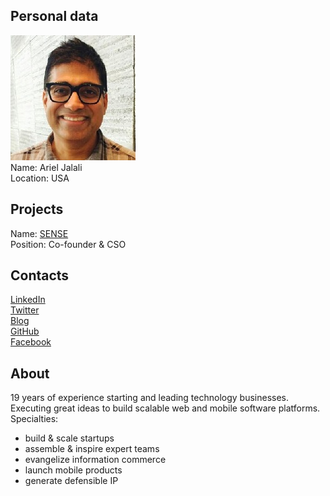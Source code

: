 ## Personal data
![ariel jalali photo](photo/ariel_jalali.jpg)  
Name:   Ariel Jalali  
Location: USA  
## Projects 
Name: [SENSE](../projects/sense.md)  
Position: Co-founder & CSO   
## Contacts
[LinkedIn](https://www.linkedin.com/in/arieljalali/)    
[Twitter](https://twitter.com/arieljalali)  
[Blog](https://medium.com/@arieljalali)  
[GitHub](https://github.com/arieljalali)  
[Facebook](https://www.facebook.com/ariel.jalali)
## About
19 years of experience starting and leading technology businesses. 
Executing great ideas to build scalable web and mobile software platforms. 
Specialties: 
- build & scale startups 
- assemble & inspire expert teams
- evangelize information commerce 
- launch mobile products
- generate defensible IP
